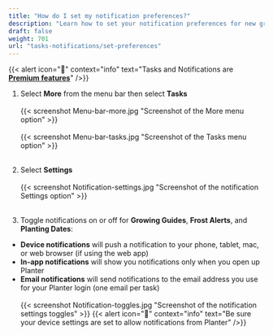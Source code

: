 ```yaml
---
title: "How do I set my notification preferences?"
description: "Learn how to set your notification preferences for new growing guides, frost alerts, and planting dates"
draft: false
weight: 701
url: "tasks-notifications/set-preferences"
---
```


{{< alert icon="💸" context="info" text="Tasks and Notifications are [**Premium features**](../../account/premium-subscription)" />}}

1. Select **More** from the menu bar then select **Tasks**<br /><br />
{{< screenshot Menu-bar-more.jpg "Screenshot of the More menu option" >}}<br /><br />
{{< screenshot Menu-bar-tasks.jpg "Screenshot of the Tasks menu option" >}}<br /><br />

2. Select **Settings**<br /><br />
{{< screenshot Notification-settings.jpg "Screenshot of the notification Settings option" >}}<br /><br />

3. Toggle notifications on or off for **Growing Guides**, **Frost Alerts**, and **Planting Dates**:
- **Device notifications** will push a notification to your phone, tablet, mac, or web browser (if using the web app)
- **In-app notifications** will show you notifications only when you open up Planter
- **Email notifications** will send notifications to the email address you use for your Planter login (one email per task)<br /><br />
{{< screenshot Notification-toggles.jpg "Screenshot of the notification settings toggles" >}}
{{< alert icon="🥬" context="info" text="Be sure your device settings are set to allow notifications from Planter" />}}
